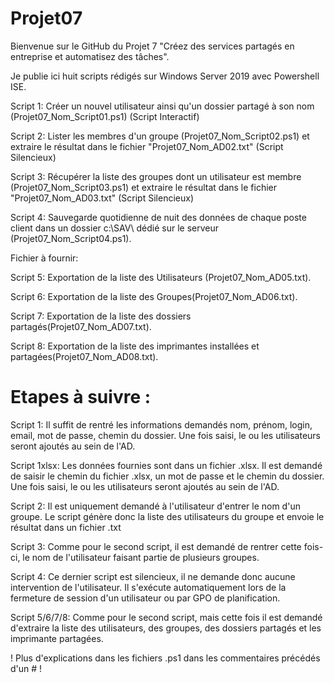 # Projet07

Bienvenue sur le GitHub du Projet 7 "Créez des services partagés en entreprise et automatisez des tâches".

Je publie ici huit scripts rédigés sur Windows Server 2019 avec Powershell ISE.

Script 1: Créer un nouvel utilisateur ainsi qu'un dossier partagé à son nom (Projet07_Nom_Script01.ps1) (Script Interactif)

Script 2: Lister les membres d'un groupe (Projet07_Nom_Script02.ps1) et extraire le résultat dans le fichier "Projet07_Nom_AD02.txt" (Script Silencieux)

Script 3: Récupérer la liste des groupes dont un utilisateur est membre (Projet07_Nom_Script03.ps1) et extraire le résultat dans le fichier "Projet07_Nom_AD03.txt" (Script Silencieux)

Script 4: Sauvegarde quotidienne de nuit des données de chaque poste client dans un dossier c:\SAV\ dédié sur le serveur (Projet07_Nom_Script04.ps1).

Fichier à fournir:

Script 5: Exportation de la liste des Utilisateurs (Projet07_Nom_AD05.txt).

Script 6: Exportation de la liste des Groupes(Projet07_Nom_AD06.txt).

Script 7: Exportation de la liste des dossiers partagés(Projet07_Nom_AD07.txt).

Script 8: Exportation de la liste des imprimantes installées et partagées(Projet07_Nom_AD08.txt).


# Etapes à suivre :

Script 1: Il suffit de rentré les informations demandés nom, prénom, login, email, mot de passe, chemin du dossier. Une fois saisi, le ou les utilisateurs seront ajoutés au sein de l'AD.

Script 1xlsx: Les données fournies sont dans un fichier .xlsx. Il est demandé de saisir le chemin du fichier .xlsx, un mot de passe et le chemin du dossier. Une fois saisi, le ou les utilisateurs seront ajoutés au sein de l'AD.

Script 2: Il est uniquement demandé à l'utilisateur d'entrer le nom d'un groupe. Le script génère donc la liste des utilisateurs du groupe et envoie le résultat dans un fichier .txt

Script 3: Comme pour le second script, il est demandé de rentrer cette fois-ci, le nom de l'utilisateur faisant partie de plusieurs groupes.

Script 4: Ce dernier script est silencieux, il ne demande donc aucune intervention de l'utilisateur. Il s'exécute automatiquement lors de la fermeture de session d'un utilisateur ou par GPO de planification.

Script 5/6/7/8: Comme pour le second script, mais cette fois il est demandé d'extraire la liste des utilisateurs, des groupes, des dossiers partagés et les imprimante partagées.

! Plus d'explications dans les fichiers .ps1 dans les commentaires précédés d'un # !
